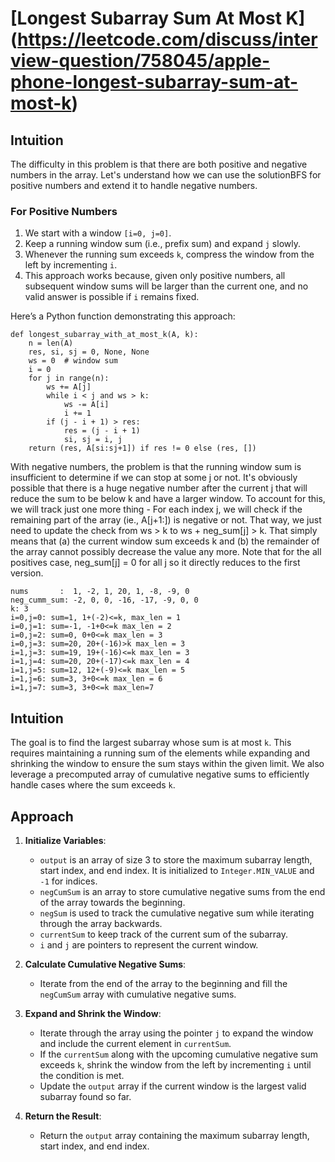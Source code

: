 # [Longest Subarray Sum At Most K] (https://leetcode.com/discuss/interview-question/758045/apple-phone-longest-subarray-sum-at-most-k)

## Intuition

The difficulty in this problem is that there are both positive and negative numbers in the array. Let's understand how
we can use the solutionBFS for positive numbers and extend it to handle negative numbers.

### For Positive Numbers

1. We start with a window `[i=0, j=0]`.
2. Keep a running window sum (i.e., prefix sum) and expand `j` slowly.
3. Whenever the running sum exceeds `k`, compress the window from the left by incrementing `i`.
4. This approach works because, given only positive numbers, all subsequent window sums will be larger than the current
   one, and no valid answer is possible if `i` remains fixed.

Here’s a Python function demonstrating this approach:

```
def longest_subarray_with_at_most_k(A, k):
    n = len(A)
    res, si, sj = 0, None, None
    ws = 0  # window sum
    i = 0
    for j in range(n):
        ws += A[j]
        while i < j and ws > k:
            ws -= A[i]
            i += 1
        if (j - i + 1) > res:
            res = (j - i + 1)
            si, sj = i, j
    return (res, A[si:sj+1]) if res != 0 else (res, [])
```

With negative numbers, the problem is that the running window sum is insufficient to determine if we can stop at some j
or not. It's obviously possible that there is a huge negative number after the current j that will reduce the sum to be
below k and have a larger window.
To account for this, we will track just one more thing - For each index j, we will check if the remaining part of the
array (ie., A[j+1:]) is negative or not.
That way, we just need to update the check from ws > k to ws + neg_sum[j] > k. That simply means that (a) the current
window sum exceeds k and (b) the remainder of the array cannot possibly decrease the value any more.
Note that for the all positives case, neg_sum[j] = 0 for all j so it directly reduces to the first version.

```
nums       :  1, -2, 1, 20, 1, -8, -9, 0
neg_cumm_sum: -2, 0, 0, -16, -17, -9, 0, 0
k: 3
i=0,j=0: sum=1, 1+(-2)<=k, max_len = 1
i=0,j=1: sum=-1, -1+0<=k max_len = 2
i=0,j=2: sum=0, 0+0<=k max_len = 3
i=0,j=3: sum=20, 20+(-16)>k max_len = 3
i=1,j=3: sum=19, 19+(-16)<=k max_len = 3
i=1,j=4: sum=20, 20+(-17)<=k max_len = 4
i=1,j=5: sum=12, 12+(-9)<=k max_len = 5
i=1,j=6: sum=3, 3+0<=k max_len = 6
i=1,j=7: sum=3, 3+0<=k max_len=7
```

## Intuition

The goal is to find the largest subarray whose sum is at most `k`. This requires maintaining a running sum of the
elements while expanding and shrinking the window to ensure the sum stays within the given limit. We also leverage a
precomputed array of cumulative negative sums to efficiently handle cases where the sum exceeds `k`.

## Approach

1. **Initialize Variables**:
    - `output` is an array of size 3 to store the maximum subarray length, start index, and end index. It is initialized
      to `Integer.MIN_VALUE` and `-1` for indices.
    - `negCumSum` is an array to store cumulative negative sums from the end of the array towards the beginning.
    - `negSum` is used to track the cumulative negative sum while iterating through the array backwards.
    - `currentSum` to keep track of the current sum of the subarray.
    - `i` and `j` are pointers to represent the current window.

2. **Calculate Cumulative Negative Sums**:
    - Iterate from the end of the array to the beginning and fill the `negCumSum` array with cumulative negative sums.

3. **Expand and Shrink the Window**:
    - Iterate through the array using the pointer `j` to expand the window and include the current element
      in `currentSum`.
    - If the `currentSum` along with the upcoming cumulative negative sum exceeds `k`, shrink the window from the left
      by incrementing `i` until the condition is met.
    - Update the `output` array if the current window is the largest valid subarray found so far.

4. **Return the Result**:
    - Return the `output` array containing the maximum subarray length, start index, and end index.
